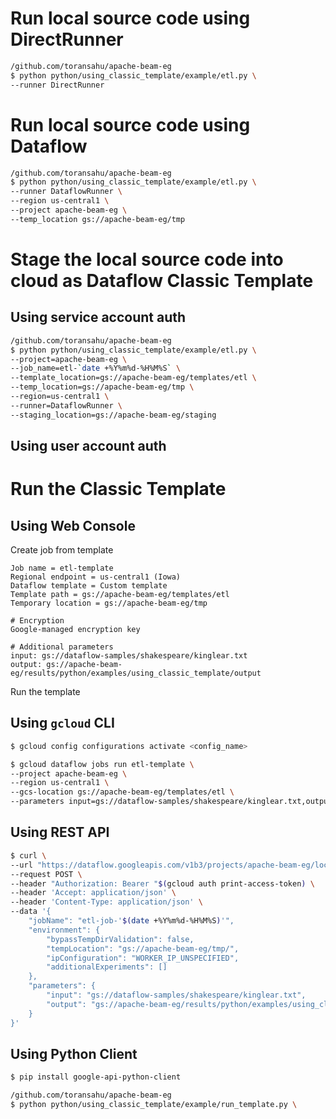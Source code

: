 # Run local source code using DirectRunner

```bash
/github.com/toransahu/apache-beam-eg
$ python python/using_classic_template/example/etl.py \
--runner DirectRunner
```

# Run local source code using Dataflow

```bash
/github.com/toransahu/apache-beam-eg
$ python python/using_classic_template/example/etl.py \
--runner DataflowRunner \
--region us-central1 \
--project apache-beam-eg \
--temp_location gs://apache-beam-eg/tmp
```

# Stage the local source code into cloud as Dataflow Classic Template

## Using service account auth

```bash
/github.com/toransahu/apache-beam-eg
$ python python/using_classic_template/example/etl.py \
--project=apache-beam-eg \
--job_name=etl-`date +%Y%m%d-%H%M%S` \
--template_location=gs://apache-beam-eg/templates/etl \
--temp_location=gs://apache-beam-eg/tmp \
--region=us-central1 \
--runner=DataflowRunner \
--staging_location=gs://apache-beam-eg/staging
```

## Using user account auth

# Run the Classic Template

## Using Web Console

Create job from template

```
Job name = etl-template
Regional endpoint = us-central1 (Iowa)
Dataflow template = Custom template
Template path = gs://apache-beam-eg/templates/etl
Temporary location = gs://apache-beam-eg/tmp

# Encryption
Google-managed encryption key

# Additional parameters
input: gs://dataflow-samples/shakespeare/kinglear.txt
output: gs://apache-beam-eg/results/python/examples/using_classic_template/output
```

Run the template

## Using `gcloud` CLI

```bash
$ gcloud config configurations activate <config_name>

$ gcloud dataflow jobs run etl-template \
--project apache-beam-eg \
--region us-central1 \
--gcs-location gs://apache-beam-eg/templates/etl \
--parameters input=gs://dataflow-samples/shakespeare/kinglear.txt,output=gs://apache-beam-eg/results/python/examples/using_classic_template/output
```

## Using REST API

```bash
$ curl \
--url "https://dataflow.googleapis.com/v1b3/projects/apache-beam-eg/locations/us-central1/templates:launch?gcsPath=gs://apache-beam-eg/templates/etl" \
--request POST \
--header "Authorization: Bearer "$(gcloud auth print-access-token) \
--header 'Accept: application/json' \
--header 'Content-Type: application/json' \
--data '{
    "jobName": "etl-job-'$(date +%Y%m%d-%H%M%S)'",
    "environment": {
        "bypassTempDirValidation": false,
        "tempLocation": "gs://apache-beam-eg/tmp/",
        "ipConfiguration": "WORKER_IP_UNSPECIFIED",
        "additionalExperiments": []
    },
    "parameters": {
        "input": "gs://dataflow-samples/shakespeare/kinglear.txt",
        "output": "gs://apache-beam-eg/results/python/examples/using_classic_template/output"
    }
}'
```


## Using Python Client

```bash
$ pip install google-api-python-client

/github.com/toransahu/apache-beam-eg
$ python python/using_classic_template/example/run_template.py \
```

